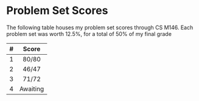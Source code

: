 # Problem Set Scores

The following table houses my problem set scores through CS M146. Each problem set was worth 12.5%, for a total of 50% of my final grade

| **#** | **Score** |
|:-----:|:---------:|
| 1     | 80/80     |
| 2     | 46/47     |
| 3     | 71/72     |
| 4     | Awaiting  |